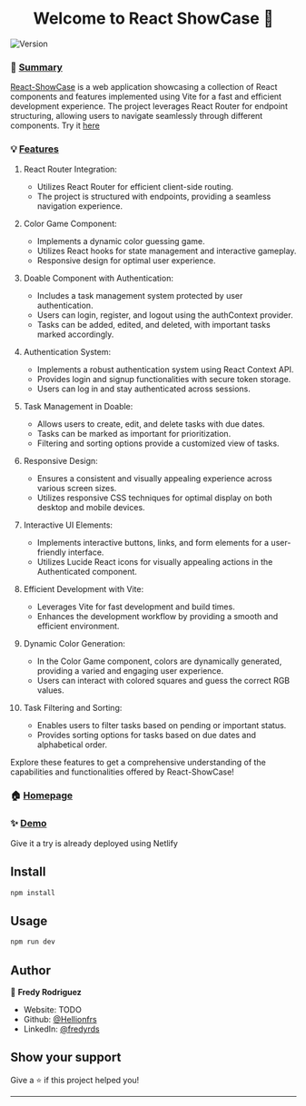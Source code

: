 <h1 align="center">Welcome to React ShowCase 👋</h1>
<p>
  <img alt="Version" src="https://img.shields.io/badge/version-1.0.0-blue.svg?cacheSeconds=2592000" />
</p>

### 📑 [Summary]()
[React-ShowCase](https://courageous-twilight-21a9e1.netlify.app/) is a web application showcasing a collection of React components and features implemented using Vite for a fast and efficient development experience. The project leverages React Router for endpoint structuring, allowing users to navigate seamlessly through different components.
Try it [here](https://courageous-twilight-21a9e1.netlify.app/)
### 💡 [Features]()
1. React Router Integration:

    - Utilizes React Router for efficient client-side routing.
    - The project is structured with endpoints, providing a seamless navigation experience.
1. Color Game Component:

    - Implements a dynamic color guessing game.
    - Utilizes React hooks for state management and interactive gameplay.
    - Responsive design for optimal user experience.
1. Doable Component with Authentication:

    - Includes a task management system protected by user authentication.
    - Users can login, register, and logout using the authContext provider.
    - Tasks can be added, edited, and deleted, with important tasks marked accordingly.
1. Authentication System:

    - Implements a robust authentication system using React Context API.
    - Provides login and signup functionalities with secure token storage.
    - Users can log in and stay authenticated across sessions.
1. Task Management in Doable:

    - Allows users to create, edit, and delete tasks with due dates.
    - Tasks can be marked as important for prioritization.
    - Filtering and sorting options provide a customized view of tasks.
1. Responsive Design:

    - Ensures a consistent and visually appealing experience across various screen sizes.
    - Utilizes responsive CSS techniques for optimal display on both desktop and mobile devices.
1. Interactive UI Elements:

    - Implements interactive buttons, links, and form elements for a user-friendly interface.
    - Utilizes Lucide React icons for visually appealing actions in the Authenticated component.
1. Efficient Development with Vite:

    - Leverages Vite for fast development and build times.
    - Enhances the development workflow by providing a smooth and efficient environment.
1.  Dynamic Color Generation:

    - In the Color Game component, colors are dynamically generated, providing a varied and engaging user experience.
    - Users can interact with colored squares and guess the correct RGB values.
1. Task Filtering and Sorting:

    - Enables users to filter tasks based on pending or important status.
    - Provides sorting options for tasks based on due dates and alphabetical order.
  
Explore these features to get a comprehensive understanding of the capabilities and functionalities offered by React-ShowCase!

### 🏠 [Homepage](TODO)

### ✨ [Demo](https://courageous-twilight-21a9e1.netlify.app/)
Give it a try is already deployed using Netlify
## Install

```sh
npm install
```

## Usage

```sh
npm run dev
```

## Author

👤 **Fredy Rodriguez**

* Website: TODO
* Github: [@Hellionfrs](https://github.com/Hellionfrs)
* LinkedIn: [@fredyrds](https://linkedin.com/in/fredyrds)

## Show your support

Give a ⭐️ if this project helped you!

***

